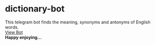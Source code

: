 # dictionary-bot
This telegram bot finds the meaning, synonyms and antonyms of English words.<br>
[View Bot](https:t.me/i_lugatlarbot)
<br><b>Happy enjoying...</b>

